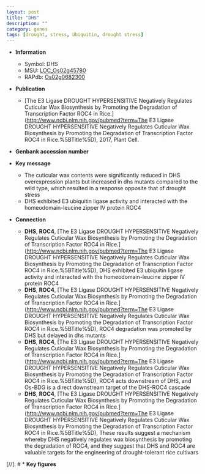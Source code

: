 ```yaml
---
layout: post
title: "DHS"
description: ""
category: genes
tags: [drought, stress, Ubiquitin, drought stress]
---
```


* **Information**  
    + Symbol: DHS  
    + MSU: [LOC_Os02g45780](http://rice.uga.edu/cgi-bin/ORF_infopage.cgi?orf=LOC_Os02g45780)  
    + RAPdb: [Os02g0682300](https://rapdb.dna.affrc.go.jp/locus/?name=Os02g0682300)  

* **Publication**  
    + [The E3 Ligase DROUGHT HYPERSENSITIVE Negatively Regulates Cuticular Wax Biosynthesis by Promoting the Degradation of Transcription Factor ROC4 in Rice.](http://www.ncbi.nlm.nih.gov/pubmed?term=The E3 Ligase DROUGHT HYPERSENSITIVE Negatively Regulates Cuticular Wax Biosynthesis by Promoting the Degradation of Transcription Factor ROC4 in Rice.%5BTitle%5D), 2017, Plant Cell.

* **Genbank accession number**  

* **Key message**  
    + The cuticular wax contents were significantly reduced in DHS overexpression plants but increased in dhs mutants compared to the wild type, which resulted in a response opposite that of drought stress
    + DHS exhibited E3 ubiquitin ligase activity and interacted with the homeodomain-leucine zipper IV protein ROC4

* **Connection**  
    + __DHS__, __ROC4__, [The E3 Ligase DROUGHT HYPERSENSITIVE Negatively Regulates Cuticular Wax Biosynthesis by Promoting the Degradation of Transcription Factor ROC4 in Rice.](http://www.ncbi.nlm.nih.gov/pubmed?term=The E3 Ligase DROUGHT HYPERSENSITIVE Negatively Regulates Cuticular Wax Biosynthesis by Promoting the Degradation of Transcription Factor ROC4 in Rice.%5BTitle%5D),  DHS exhibited E3 ubiquitin ligase activity and interacted with the homeodomain-leucine zipper IV protein ROC4
    + __DHS__, __ROC4__, [The E3 Ligase DROUGHT HYPERSENSITIVE Negatively Regulates Cuticular Wax Biosynthesis by Promoting the Degradation of Transcription Factor ROC4 in Rice.](http://www.ncbi.nlm.nih.gov/pubmed?term=The E3 Ligase DROUGHT HYPERSENSITIVE Negatively Regulates Cuticular Wax Biosynthesis by Promoting the Degradation of Transcription Factor ROC4 in Rice.%5BTitle%5D),  ROC4 degradation was promoted by DHS but delayed in dhs mutants
    + __DHS__, __ROC4__, [The E3 Ligase DROUGHT HYPERSENSITIVE Negatively Regulates Cuticular Wax Biosynthesis by Promoting the Degradation of Transcription Factor ROC4 in Rice.](http://www.ncbi.nlm.nih.gov/pubmed?term=The E3 Ligase DROUGHT HYPERSENSITIVE Negatively Regulates Cuticular Wax Biosynthesis by Promoting the Degradation of Transcription Factor ROC4 in Rice.%5BTitle%5D),  ROC4 acts downstream of DHS, and Os-BDG is a direct downstream target of the DHS-ROC4 cascade
    + __DHS__, __ROC4__, [The E3 Ligase DROUGHT HYPERSENSITIVE Negatively Regulates Cuticular Wax Biosynthesis by Promoting the Degradation of Transcription Factor ROC4 in Rice.](http://www.ncbi.nlm.nih.gov/pubmed?term=The E3 Ligase DROUGHT HYPERSENSITIVE Negatively Regulates Cuticular Wax Biosynthesis by Promoting the Degradation of Transcription Factor ROC4 in Rice.%5BTitle%5D),  These results suggest a mechanism whereby DHS negatively regulates wax biosynthesis by promoting the degradation of ROC4, and they suggest that DHS and ROC4 are valuable targets for the engineering of drought-tolerant rice cultivars

[//]: # * **Key figures**  


